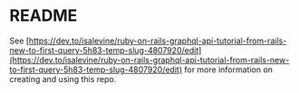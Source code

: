 # README

See [https://dev.to/isalevine/ruby-on-rails-graphql-api-tutorial-from-rails-new-to-first-query-5h83-temp-slug-4807920/edit](https://dev.to/isalevine/ruby-on-rails-graphql-api-tutorial-from-rails-new-to-first-query-5h83-temp-slug-4807920/edit) for more information on creating and using this repo.